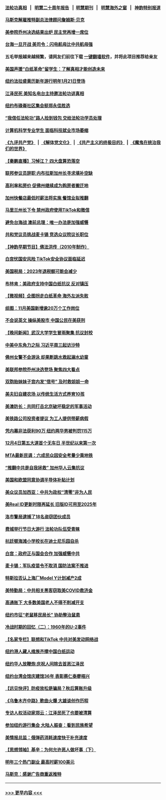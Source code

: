 #### [法轮功真相](https://github.com/gfw-breaker/truth/blob/master/README.md?t=0) &nbsp;&nbsp;|&nbsp;&nbsp; [明慧二十周年报告](https://github.com/gfw-breaker/mh-reports/blob/master/README.md?t=0) &nbsp;&nbsp;|&nbsp;&nbsp;[明慧期刊](https://github.com/gfw-breaker/mh-qikan) &nbsp;&nbsp;|&nbsp;&nbsp; [明慧海外之窗](https://github.com/gfw-breaker/mh-news/blob/master/README.md?t=0) &nbsp;&nbsp;|&nbsp;&nbsp; [神韵特别报道](https://github.com/gfw-breaker/mh-news/blob/master/shenyun.md?t=0)
#### [马斯克解雇推特副总法律顾问詹姆斯·贝克](../pages/nsc412/n13879749.md?t=12071850) 
#### [美参院乔州决选结果出炉 民主党再增一席位](../pages/nsc412/n13879720.md?t=12071850) 
#### [台海一旦开战 美司令：闪电航母比中共航母强](../pages/nsc412/n13879801.md?t=12071850) 
#### 五毛举报越来越频繁，请网友们前往下载 [一键翻墙软件](https://github.com/gfw-breaker/ssr-accounts)，并将此项目推荐给亲友
#### [美国声援“白纸革命”留学生：了解真相才能创造未来](../pages/nsc412/n13879814.md?t=12071850) 
#### [纽约法拉盛黄历新年游行明年1月21日登场](../pages/nsc412/n13879834.md?t=12071850) 
#### [江泽民死 美知名电台主持邀法轮功讲真相](../pages/nsc412/n13879883.md?t=12071850) 
#### [纽约布碌崙社区集会挺郑永佳胜选](../pages/nsc412/n13879859.md?t=12071850) 
#### [“我信任法轮功”路人捡到钱包 交给法轮功学员处理](../pages/nsc412/n13879855.md?t=12071850) 
#### [计算机科学专业学生 面临科技就业市场萎缩](../pages/nsc412/n13879799.md?t=12071850) 
#### [《九评共产党》](https://github.com/begood0513/9ping.md/blob/master/README.md) &nbsp;|&nbsp; [《解体党文化》](../../../../jtdwh.md/blob/master/README.md)  &nbsp;|&nbsp; [《共产主义的终极目的》](../../../../gczydzjmd.md/blob/master/README.md) &nbsp;|&nbsp; [《魔鬼在统治我们的世界》](../../../../mgztzwmdsj.md/blob/master/README.md) 
#### [【秦鹏直播】习悼江？ 四大盘算恐落空](../pages/nsc412/n13879660.md?t=12071850) 
#### [联邦参议员辞职 内布拉斯加州长寻求填补空缺](../pages/nsc412/n13879729.md?t=12071850) 
#### [高利率和房价 促佛州继续成为购房者搬迁地](../pages/nsc412/n13879787.md?t=12071850) 
#### [加州快餐店最低时薪法将实施 餐馆业拟推翻](../pages/nsc412/n13879780.md?t=12071850) 
#### [马里兰州长下令 禁州政府使用TikTok和微信](../pages/nsc412/n13879675.md?t=12071850) 
#### [避免台海战 澳前总理：唯一办法是加强威慑](../pages/nsc412/n13879719.md?t=12071850) 
#### [共和党议员挑战麦卡锡 竞选众议院议长职位](../pages/nsc412/n13879704.md?t=12071850) 
#### [【神韵早期节目】佛法洪传（2010年制作）](../pages/nsc412/n13879653.md?t=12071850) 
#### [白宫忧国安风险 TikTok安全协议面临延迟](../pages/nsc412/n13879684.md?t=12071850) 
#### [美国税局：2023年退税额可能会减少](../pages/nsc412/n13879618.md?t=12071850) 
#### [布林肯：美政府支持中国白纸抗议 反对镇压](../pages/nsc412/n13879629.md?t=12071850) 
#### [【微视频】企图拐走白纸革命 海外左派失败](../pages/nsc412/n13879560.md?t=12071850) 
#### [组图：11月美国新增逾20万个工作岗位](../pages/nsc412/n13878893.md?t=12071850) 
#### [不会说英文 操纵美股市 中国公民在美获刑](../pages/nsc412/n13879228.md?t=12071850) 
#### [【晚间新闻】武汉大学学生冒雨聚集 抗议封校](../pages/nsc412/n13879545.md?t=12071850) 
#### [中美中东角力之际 习近平周三起访沙特](../pages/nsc412/n13879110.md?t=12071850) 
#### [佛州女警不会游泳 却果断跳水救起溺水幼童](../pages/nsc412/n13879280.md?t=12071850) 
#### [美联邦参院乔州决选登场 聚焦四大看点](../pages/nsc412/n13879497.md?t=12071850) 
#### [双胞胎妹妹子宫内发“信号” 及时救姐姐一命](../pages/nsc412/n13878825.md?t=12071850) 
#### [美夫妇自建农场 以传统生活方式养育10孩](../pages/nsc412/n13878789.md?t=12071850) 
#### [美澳防长：共同打击北京破坏稳定的军事活动](../pages/nsc412/n13879387.md?t=12071850) 
#### [美铁路公司投资者提议 为工人提供带薪病假](../pages/nsc412/n13879270.md?t=12071850) 
#### [凭内幕非法获利90万 纽约两华男被判罚115万](../pages/nsc412/n13879252.md?t=12071850) 
#### [12月4日第五大道首个无车日 半世纪以来第一次](../pages/nsc412/n13879210.md?t=12071850) 
#### [MTA最新民调：六成民众因安全考量少乘地铁](../pages/nsc412/n13879224.md?t=12071850) 
#### [“推翻中共是自我拯救” 加州华人云集抗议](../pages/nsc412/n13879223.md?t=12071850) 
#### [美国和欧盟同意协调半导体补贴计划](../pages/nsc412/n13879188.md?t=12071850) 
#### [美众议员加西亚：中共为政权“清零”非为人民](../pages/nsc412/n13879181.md?t=12071850) 
#### [美Real ID更新时限再延长 旧版ID可用至2025年](../pages/nsc412/n13879186.md?t=12071850) 
#### [洛市警局逮捕了18名盗窃团伙成员](../pages/nsc412/n13879151.md?t=12071850) 
#### [费城举行节日大游行 法轮功队伍受青睐](../pages/nsc412/n13878594.md?t=12071850) 
#### [杭廷顿海滩小学校长在迪士尼乐园自杀](../pages/nsc412/n13879128.md?t=12071850) 
#### [白宫：政府正与国会合作 加强威慑中共](../pages/nsc412/n13879133.md?t=12071850) 
#### [麦卡锡：军队疫苗令不取消 国防法案不推进](../pages/nsc412/n13879097.md?t=12071850) 
#### [特斯拉否认上海厂Model Y计划减产2成](../pages/nsc412/n13879089.md?t=12071850) 
#### [美特勤局：中共相关黑客窃取美COVID救济金](../pages/nsc412/n13879086.md?t=12071850) 
#### [高通胀下 大多数美国老人不得不削减开支](../pages/nsc412/n13878869.md?t=12071850) 
#### [纽约市征“老鼠移民局长” 协助整治鼠患](../pages/nsc412/n13878633.md?t=12071850) 
#### [冷战时期的回忆（二）：1960年的U-2事件](../pages/nsc412/n13878654.md?t=12071850) 
#### [【名家专栏】联想和TikTok 中共对美发动网络战](../pages/nsc412/n13878428.md?t=12071850) 
#### [纽约港人藏人维族齐撑中国白纸运动](../pages/nsc412/n13878740.md?t=12071850) 
#### [纽约华人放鞭炮  庆祝人间除去首恶江泽民](../pages/nsc412/n13878732.md?t=12071850) 
#### [纽约台湾会馆庆建馆36年 表彰蔡仁泰廖梧兴](../pages/nsc412/n13878713.md?t=12071850) 
#### [【远见快评】防疫放松是骗局？秋后算账升级](../pages/nsc412/n13878641.md?t=12071850) 
#### [《乌鲁木齐中路》歌曲火爆 大雄谈创作历程](../pages/nsc412/n13878678.md?t=12071850) 
#### [专访人权活动家郑云：江泽民死了也要被清算](../pages/nsc412/n13878667.md?t=12071850) 
#### [参加纽约游行集会 大陆人振奋：看到民族希望](../pages/nsc412/n13878568.md?t=12071850) 
#### [美情报总监：俄弹药消耗速度快于补充速度](../pages/nsc412/n13878582.md?t=12071850) 
#### [【思想领袖】基辛：为何允许恶人做坏事（下）](../pages/nsc412/n13875733.md?t=12071850) 
#### [明年三个热门副业 最高时薪100美元](../pages/nsc412/n13877160.md?t=12071850) 
#### [马斯克：感谢广告商重返推特](../pages/nsc412/n13878530.md?t=12071850) 

----
#### [ >>> 更早内容 <<< ](../indexes/nsc412-earlier.md)

